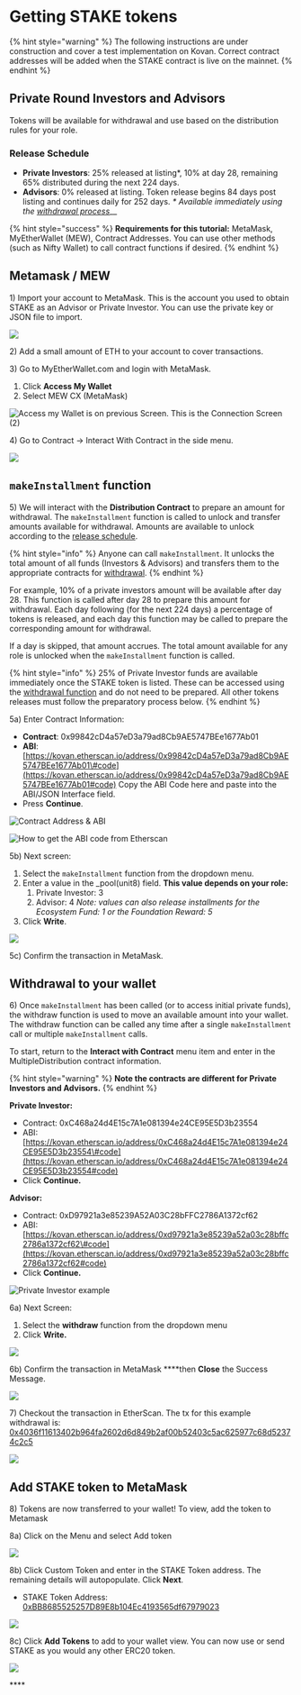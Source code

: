# Getting STAKE tokens

{% hint style="warning" %}
The following instructions are under construction and cover a test implementation on Kovan. Correct contract addresses will be added when the STAKE contract is live on the mainnet.
{% endhint %}

## Private Round Investors and Advisors 

Tokens will be available for withdrawal and use based on the distribution rules for your role. 

### Release Schedule

* **Private Investors**: 25% released at listing\*, 10% at day 28, remaining 65% distributed during the next 224 days.
* **Advisors**: 0% released at listing. Token release begins 84 days post listing and continues daily for 252 days.  _\* Available immediately using the_ [_withdrawal process_](getting-stake-tokens.md#withdrawal-to-your-wallet)\_\_

{% hint style="success" %}
**Requirements for this tutorial:** MetaMask, MyEtherWallet \(MEW\), Contract Addresses. You can use other methods \(such as Nifty Wallet\) to call contract functions if desired.
{% endhint %}

## Metamask / MEW

1\) Import your account to MetaMask. This is the account you used to obtain STAKE as an Advisor or Private Investor. You can use the private key or JSON file to import.

![](../../.gitbook/assets/mm1.png)

2\) Add a small amount of ETH to your account to cover transactions.

3\) Go to MyEtherWallet.com and login with MetaMask. 

1. Click **Access My Wallet**
2. Select MEW CX \(MetaMask\)

![Access my Wallet is on previous Screen. This is the Connection Screen \(2\)](../../.gitbook/assets/access-wallet.png)

4\) Go to Contract -&gt; Interact With Contract in the side menu.

![](../../.gitbook/assets/interact-w.png)

## **`makeInstallment` function**

5\) We will interact with the **Distribution Contract** to prepare an amount for withdrawal. The `makeInstallment` function is called to unlock and transfer amounts available for withdrawal. Amounts are available to unlock according to the [release schedule](stake-token-distribution/token-release-schedule.md). 

{% hint style="info" %}
Anyone can call `makeInstallment`. It unlocks the total amount of all funds \(Investors & Advisors\) and transfers them to the appropriate contracts for [withdrawal](getting-stake-tokens.md#withdrawal-to-your-wallet).
{% endhint %}

For example, 10% of a private investors amount will be available after day 28. This function is called after day 28 to prepare this amount for withdrawal. Each day following \(for the next 224 days\) a percentage of tokens is released, and each day this function may be called to prepare the corresponding amount for withdrawal.

If a day is skipped, that amount accrues. The total amount available for any role is unlocked when the `makeInstallment` function is called.

{% hint style="info" %}
25% of Private Investor funds are available immediately once the STAKE token is listed. These can be accessed using the [withdrawal function](getting-stake-tokens.md#withdrawal-to-your-wallet) and do not need to be prepared. All other tokens releases must follow the preparatory process below.
{% endhint %}

5a\) Enter Contract Information:

* **Contract**: 0x99842cD4a57eD3a79ad8Cb9AE5747BEe1677Ab01
* **ABI**: [https://kovan.etherscan.io/address/0x99842cD4a57eD3a79ad8Cb9AE5747BEe1677Ab01\#code](https://kovan.etherscan.io/address/0x99842cD4a57eD3a79ad8Cb9AE5747BEe1677Ab01#code)  Copy the ABI Code here and paste into the ABI/JSON Interface field. 
* Press **Continue**.

![Contract Address &amp; ABI](../../.gitbook/assets/continue-5.png)

![How to get the ABI code from Etherscan](../../.gitbook/assets/etherscan-abi.png)

5b\) Next screen:

1. Select the `makeInstallment` function from the dropdown menu. 
2. Enter a value in the \_pool\(unit8\) field. **This value depends on your role:**
   1. Private Investor: 3
   2. Advisor: 4 _Note: values can also release installments for the Ecosystem Fund: 1 or the Foundation Reward: 5_
3. Click **Write**.

![](../../.gitbook/assets/makeinstallment.png)

5c\) Confirm the transaction in MetaMask. 

## **Withdrawal to your wallet**

6\)  Once `makeInstallment` has been called \(or to access initial private funds\), the withdraw function is used to move an available amount into your wallet. The withdraw function can be called any time after a single `makeInstallment` call or multiple `makeInstallment` calls. 

To start, return to the **Interact with Contract** menu item and enter in the MultipleDistribution contract information. 

{% hint style="warning" %}
**Note the contracts are different for Private Investors and Advisors.** 
{% endhint %}

**Private Investor:**

* Contract: 0xC468a24d4E15c7A1e081394e24CE95E5D3b23554
* ABI: [https://kovan.etherscan.io/address/0xC468a24d4E15c7A1e081394e24CE95E5D3b23554\#code](https://kovan.etherscan.io/address/0xC468a24d4E15c7A1e081394e24CE95E5D3b23554#code)
* Click **Continue.**

**Advisor:**

* Contract: 0xD97921a3e85239A52A03C28bFFC2786A1372cf62
* ABI: [https://kovan.etherscan.io/address/0xd97921a3e85239a52a03c28bffc2786a1372cf62\#code](https://kovan.etherscan.io/address/0xd97921a3e85239a52a03c28bffc2786a1372cf62#code)
* Click **Continue.**

![Private Investor example](../../.gitbook/assets/contractw1.png)

6a\) Next Screen:

1. Select the **withdraw** function from the dropdown menu
2. Click **Write.**

![](../../.gitbook/assets/contract-withdraw.png)

6b\) Confirm the transaction in MetaMask ****then **Close** the Success Message.

![](../../.gitbook/assets/contract-w3.png)

7\) Checkout the transaction in EtherScan. The tx for this example withdrawal is:  [0x4036f11613402b964fa2602d6d849b2af00b52403c5ac625977c68d52374c2c5](https://kovan.etherscan.io/tx/0x4036f11613402b964fa2602d6d849b2af00b52403c5ac625977c68d52374c2c5)

![](../../.gitbook/assets/kovan-transaction-deets%20%281%29.png)

## Add STAKE token to MetaMask

8\) Tokens are now transferred to your wallet! To view, add the token to Metamask

8a\) Click on the Menu and select Add token

![](../../.gitbook/assets/mmk1.png)

8b\)  Click Custom Token and enter in the STAKE Token address. The remaining details will autopopulate. Click **Next**.  

* STAKE Token Address: [0xBB8685525257D89E8b104Ec4193565df67979023](https://kovan.etherscan.io/address/0xBB8685525257D89E8b104Ec4193565df67979023)

![](../../.gitbook/assets/mmk2.png)

8c\) Click **Add Tokens** to add to your wallet view.  You can now use or send STAKE as you would any other ERC20 token.

![](../../.gitbook/assets/mmk3.png)

  




\*\*\*\*





